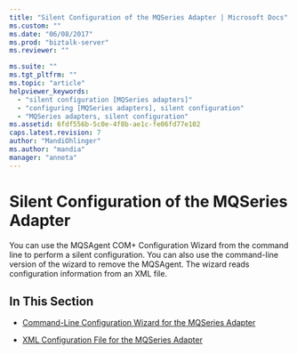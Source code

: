 ```yaml
---
title: "Silent Configuration of the MQSeries Adapter | Microsoft Docs"
ms.custom: ""
ms.date: "06/08/2017"
ms.prod: "biztalk-server"
ms.reviewer: ""

ms.suite: ""
ms.tgt_pltfrm: ""
ms.topic: "article"
helpviewer_keywords: 
  - "silent configuration [MQSeries adapters]"
  - "configuring [MQSeries adapters], silent configuration"
  - "MQSeries adapters, silent configuration"
ms.assetid: 6fdf556b-5c0e-4f8b-ae1c-fe06fd77e102
caps.latest.revision: 7
author: "MandiOhlinger"
ms.author: "mandia"
manager: "anneta"
---
```

# Silent Configuration of the MQSeries Adapter
You can use the MQSAgent COM+ Configuration Wizard from the command line to perform a silent configuration. You can also use the command-line version of the wizard to remove the MQSAgent. The wizard reads configuration information from an XML file.  
  
## In This Section  
  
-   [Command-Line Configuration Wizard for the MQSeries Adapter](../core/command-line-configuration-wizard-for-the-mqseries-adapter.md)  
  
-   [XML Configuration File for the MQSeries Adapter](../core/xml-configuration-file-for-the-mqseries-adapter.md)